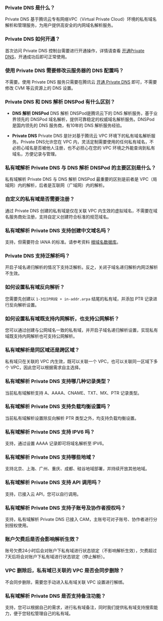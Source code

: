 ### Private DNS 是什么？
Private DNS 基于腾讯云专有网络VPC（Virtual Private Cloud）环境的私有域名解析和管理服务，为用户提供高安全的内网域名解析服务。

### Private DNS 如何开通？
首次访问 Private DNS 控制台需要进行开通操作，详情请查看 [开通Private DNS](https://intl.cloud.tencent.com/document/product/1097/40557)，开通成功后即可正常使用。

### 使用 Private DNS 需要修改云服务器的 DNS 配置吗？
不需要。使用 Private DNS 服务只需要在腾讯云 [开通 Private DNS](https://intl.cloud.tencent.com/document/product/1097/40557) 即可，不需要修改 CVM 等云资源上的 DNS 设置。

### Private DNS 和 DNS 解析 DNSPod 有什么区别？
- **DNS 解析 DNSPod**
DNS 解析 DNSPod是腾讯云下的 DNS 解析服务，基于业界领先的 DNSPod 域名解析，提供可靠稳定的权威域名解析服务。DNSPod 是国内领先的 DNS 服务商，有10年的 DNS 解析服务经验。

- **Private DNS**
Private DNS 是针对基于腾讯云 VPC 环境下的私有域名解析服务。Private DNS允许您在 VPC 内，灵活定制需要使用的任何私有域名，不必担心域名是否被他人注册，也不必担心在您的 VPC 环境之外能查询到私有域名，方便记录与管理。

### 私有域解析 Private DNS 与 DNS 解析 DNSPod 的主要区别是什么？
私有域解析 Private DNS 与 DNS 解析 DNSPod 最重要的区别是前者是 VPC（局域网）内的解析，后者是互联网（广域网）内的解析。

### 自定义的私有域是否需要注册？
通过 Private DNS 创建的私有域是仅在关联 VPC 内生效的虚拟域名，不需要在域名服务商处注册，支持自定义创建符合标准的规范域名。

### 私有域解析 Private DNS 支持创建中文域名吗？
支持，但需要符合 IANA 的标准。请参考资料 [根域名数据库](https://www.iana.org/domains/root/db)。

### Private DNS 支持泛解析吗？
开启子域名递归解析的情况下支持泛解析。反之，关闭子域名递归解析内网泛解析不生效。

### 如何设置私有域反向解析？
您需要先创建以 `1-3位IP网段 + in-addr.arpa` 结尾的私有域，并添加 PTR 记录进行反向解析设置。

### 如何设置私有域既支持内网解析，也支持公网解析？
您可以通过创建与公网域名一致的私有域，并开启子域名递归解析设置，实现私有域既支持内网解析也可支持公网解析。

### 私有域解析是同区域还是跨区域？
私有域只在关联的 VPC 内生效，既可以关联一个 VPC，也可以关联同一区域下多个 VPC，因此您可以根据需求自主选择。

### 私有域解析 Private DNS 支持哪几种记录类型？
当前私有域解析支持 A、AAAA、CNAME、TXT、MX、PTR 记录类型。

### 私有域解析 Private DNS 支持负载均衡设置吗？
当前私有域解析设置除反向解析 PTR 类型之外，均支持负载均衡设置。

### 私有域解析 Private DNS 支持 IPV6 吗？
支持，通过设置 AAAA 记录即可将域名解析至 IPV6。

### 私有域解析 Private DNS 支持哪些地域？
支持北京、上海、广州、重庆、成都、硅谷地域部署，并持续开放其他地域。

### 私有域解析 Private DNS 支持 API 调用吗？
支持，已接入云 API，您可以自行调用。

### 私有域解析 Private DNS 支持子账号及协作者授权吗？
支持，私有域解析 Private DNS 已接入 CAM，主账号可对子账号、协作者进行分别授权使用。

### 账户欠费后是否会影响解析生效？
账号欠费24小时后会对账户下私有域进行状态锁定（不影响解析生效），欠费超过7天后将会对账户下私有域进行状态锁定（停止解析）。

### VPC 删除后，私有域已关联的 VPC 是否会同步删除？
不会同步删除，需要您手动进入私有域关联 VPC 设置进行解绑。

### 私有域解析 Private DNS 是否支持备注功能？
支持，您可以根据自己的需求，进行私有域备注，同时我们提供私有域支持搜索能力，便于您轻松管理自己的私有域。
